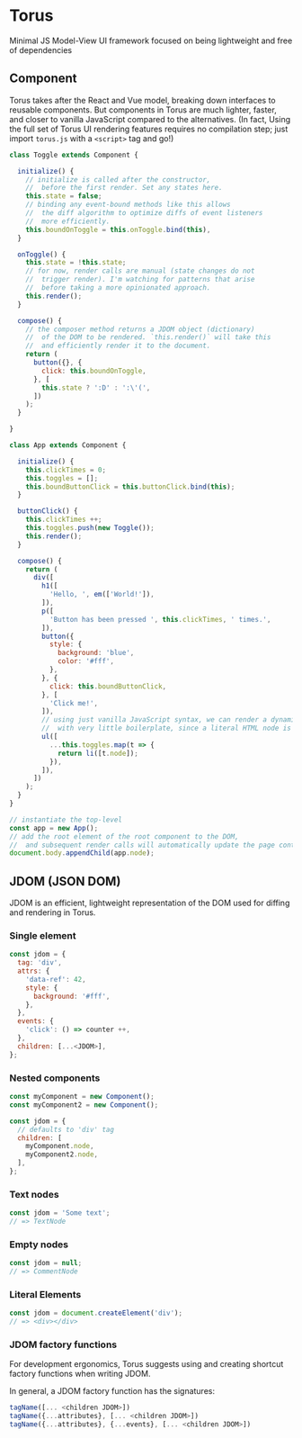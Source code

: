 # Torus

Minimal JS Model-View UI framework focused on being lightweight and free of dependencies

## Component

Torus takes after the React and Vue model, breaking down interfaces to reusable components. But components in Torus are much lighter, faster, and closer to vanilla JavaScript compared to the alternatives. (In fact, Using the full set of Torus UI rendering features requires no compilation step; just import `torus.js` with a `<script>` tag and go!)

```javascript
class Toggle extends Component {

  initialize() {
    // initialize is called after the constructor,
    //  before the first render. Set any states here.
    this.state = false;
    // binding any event-bound methods like this allows
    //  the diff algorithm to optimize diffs of event listeners
    //  more efficiently.
    this.boundOnToggle = this.onToggle.bind(this),
  }

  onToggle() {
    this.state = !this.state;
    // for now, render calls are manual (state changes do not
    //  trigger render). I'm watching for patterns that arise
    //  before taking a more opinionated approach.
    this.render();
  }

  compose() {
    // the composer method returns a JDOM object (dictionary)
    //  of the DOM to be rendered. `this.render()` will take this
    //  and efficiently render it to the document.
    return (
      button({}, {
        click: this.boundOnToggle,
      }, [
        this.state ? ':D' : ':\'(',
      ])
    );
  }

}

class App extends Component {

  initialize() {
    this.clickTimes = 0;
    this.toggles = [];
    this.boundButtonClick = this.buttonClick.bind(this);
  }

  buttonClick() {
    this.clickTimes ++;
    this.toggles.push(new Toggle());
    this.render();
  }

  compose() {
    return (
      div([
        h1([
          'Hello, ', em(['World!']),
        ]),
        p([
          'Button has been pressed ', this.clickTimes, ' times.',
        ]),
        button({
          style: {
            background: 'blue',
            color: '#fff',
          },
        }, {
          click: this.boundButtonClick,
        }, [
          'Click me!',
        ]),
        // using just vanilla JavaScript syntax, we can render a dynamic list
        //  with very little boilerplate, since a literal HTML node is a valid JDOM element.
        ul([
          ...this.toggles.map(t => {
            return li([t.node]);
          }),
        ]),
      ])
    );
  }
}

// instantiate the top-level
const app = new App();
// add the root element of the root component to the DOM,
//  and subsequent render calls will automatically update the page content.
document.body.appendChild(app.node);
```

## JDOM (JSON DOM)

JDOM is an efficient, lightweight representation of the DOM used for diffing and rendering in Torus.

### Single element

```javascript
const jdom = {
  tag: 'div',
  attrs: {
    'data-ref': 42,
    style: {
      background: '#fff',
    },
  },
  events: {
    'click': () => counter ++,
  },
  children: [...<JDOM>],
};
```

### Nested components

```javascript
const myComponent = new Component();
const myComponent2 = new Component();

const jdom = {
  // defaults to 'div' tag
  children: [
    myComponent.node,
    myComponent2.node,
  ],
};
```

### Text nodes

```javascript
const jdom = 'Some text';
// => TextNode
```

### Empty nodes

```javascript
const jdom = null;
// => CommentNode
```

### Literal Elements

```javascript
const jdom = document.createElement('div');
// => <div></div>
```

### JDOM factory functions

For development ergonomics, Torus suggests using and creating shortcut factory functions when writing JDOM.

In general, a JDOM factory function has the signatures:

```javascript
tagName([... <children JDOM>])
tagName({...attributes}, [... <children JDOM>])
tagName({...attributes}, {...events}, [... <children JDOM>])
```

